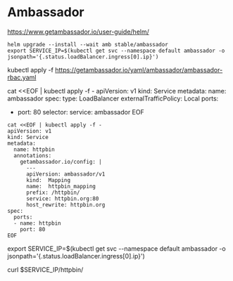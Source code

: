# Ambassador
https://www.getambassador.io/user-guide/helm/

```
helm upgrade --install --wait amb stable/ambassador
export SERVICE_IP=$(kubectl get svc --namespace default ambassador -o jsonpath='{.status.loadBalancer.ingress[0].ip}')

```

kubectl apply -f https://getambassador.io/yaml/ambassador/ambassador-rbac.yaml

cat <<EOF | kubectl apply -f -
apiVersion: v1
kind: Service
metadata:
  name: ambassador
spec:
  type: LoadBalancer
  externalTrafficPolicy: Local
  ports:
   - port: 80
  selector:
    service: ambassador
EOF

```
cat <<EOF | kubectl apply -f -
apiVersion: v1
kind: Service
metadata:
  name: httpbin
  annotations:
    getambassador.io/config: |
      ---
      apiVersion: ambassador/v1
      kind:  Mapping
      name:  httpbin_mapping
      prefix: /httpbin/
      service: httpbin.org:80
      host_rewrite: httpbin.org
spec:
  ports:
  - name: httpbin
    port: 80
EOF
```

export SERVICE_IP=$(kubectl get svc --namespace default ambassador -o jsonpath='{.status.loadBalancer.ingress[0].ip}')

curl $SERVICE_IP/httpbin/